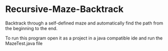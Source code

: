 # Recursive-Maze-Backtrack
Backtrack through a self-defined maze and automatically find the path from the beginning to the end.

To run this program open it as a project in a java compatible ide and run the MazeTest.java file
